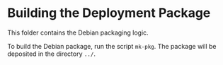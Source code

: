 # Building the Deployment Package

This folder contains the Debian packaging logic.

To build the Debian package, run the script `mk-pkg`. The package will be deposited in
the directory `../`.  
